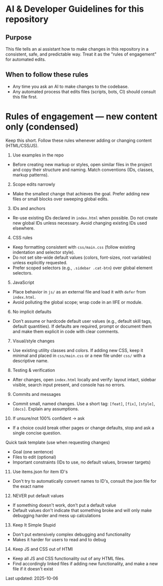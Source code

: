 # AI & Developer Guidelines for this repository

Purpose
-------
This file tells an ai assistant how to make changes in this repository in a consistent, safe, and predictable way. Treat it as the "rules of engagement" for automated edits.

When to follow these rules
-------------------------
- Any time you ask an AI to make changes to the codebase.
- Any automated process that edits files (scripts, bots, CI) should consult this file first.

# Rules of engagement — new content only (condensed)

Keep this short. Follow these rules whenever adding or changing content (HTML/CSS/JS).

1) Use examples in the repo
- Before creating new markup or styles, open similar files in the project and copy their structure and naming. Match conventions (IDs, classes, markup patterns).

2) Scope edits narrowly
- Make the smallest change that achieves the goal. Prefer adding new files or small blocks over sweeping global edits.

3) IDs and anchors
- Re-use existing IDs declared in `index.html` when possible. Do not create new global IDs unless necessary. Avoid changing existing IDs used elsewhere.

4) CSS rules
- Keep formatting consistent with `css/main.css` (follow existing indentation and selector style).
- Do not set site-wide default values (colors, font-sizes, root variables) unless explicitly requested.
- Prefer scoped selectors (e.g., `.sidebar .cat-btn`) over global element selectors.

5) JavaScript
- Place behavior in `js/` as an external file and load it with `defer` from `index.html`.
- Avoid polluting the global scope; wrap code in an IIFE or module.

6) No implicit defaults
- Don’t assume or hardcode default user values (e.g., default skill tags, default quantities). If defaults are required, prompt or document them and make them explicit in code with clear comments.

7) Visual/style changes
- Use existing utility classes and colors. If adding new CSS, keep it minimal and placed in `css/main.css` or a new file under `css/` with a descriptive name.

8) Testing & verification
- After changes, open `index.html` locally and verify: layout intact, sidebar visible, search input present, and console has no errors.

9) Commits and messages
- Commit small, named changes. Use a short tag: `[feat]`, `[fix]`, `[style]`, `[docs]`. Explain any assumptions.

10) If unsure/not 100% confident -> ask
- If a choice could break other pages or change defaults, stop and ask a single concise question.

Quick task template (use when requesting changes)
- Goal (one sentence)
- Files to edit (optional)
- Important constraints (IDs to use, no default values, browser targets)

11) Use items.json for item ID's
- Don't try to automatically convert names to ID's, consult the json file for the exact name

12) NEVER put default values
- If something doesn't work, don't put a default value
- Default values don't indicate that something broke and will only make debugging harder and mess up calculations

13) Keep It Simple Stupid
- Don't put extensively complex debugging and functionality
- Makes it harder for users to read and to debug

14) Keep JS and CSS out of HTMl
- Keep all JS and CSS functionality out of any HTML files.
- Find accordingly linked files if adding new functionality, and make a new file if it doesn't exist

Last updated: 2025-10-06